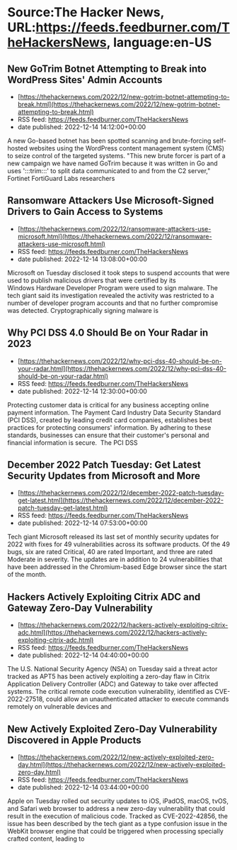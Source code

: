 # Source:The Hacker News, URL:https://feeds.feedburner.com/TheHackersNews, language:en-US

## New GoTrim Botnet Attempting to Break into WordPress Sites' Admin Accounts
 - [https://thehackernews.com/2022/12/new-gotrim-botnet-attempting-to-break.html](https://thehackernews.com/2022/12/new-gotrim-botnet-attempting-to-break.html)
 - RSS feed: https://feeds.feedburner.com/TheHackersNews
 - date published: 2022-12-14 14:12:00+00:00

A new Go-based botnet has been spotted scanning and brute-forcing self-hosted websites using the WordPress content management system (CMS) to seize control of the targeted systems.
"This new brute forcer is part of a new campaign we have named GoTrim because it was written in Go and uses ':::trim:::' to split data communicated to and from the C2 server," Fortinet FortiGuard Labs researchers

## Ransomware Attackers Use Microsoft-Signed Drivers to Gain Access to Systems
 - [https://thehackernews.com/2022/12/ransomware-attackers-use-microsoft.html](https://thehackernews.com/2022/12/ransomware-attackers-use-microsoft.html)
 - RSS feed: https://feeds.feedburner.com/TheHackersNews
 - date published: 2022-12-14 13:08:00+00:00

Microsoft on Tuesday disclosed it took steps to suspend accounts that were used to publish malicious drivers that were certified by its Windows Hardware Developer Program were used to sign malware.
The tech giant said its investigation revealed the activity was restricted to a number of developer program accounts and that no further compromise was detected.
Cryptographically signing malware is

## Why PCI DSS 4.0 Should Be on Your Radar in 2023
 - [https://thehackernews.com/2022/12/why-pci-dss-40-should-be-on-your-radar.html](https://thehackernews.com/2022/12/why-pci-dss-40-should-be-on-your-radar.html)
 - RSS feed: https://feeds.feedburner.com/TheHackersNews
 - date published: 2022-12-14 12:30:00+00:00

Protecting customer data is critical for any business accepting online payment information. The Payment Card Industry Data Security Standard (PCI DSS), created by leading credit card companies, establishes best practices for protecting consumers' information. By adhering to these standards, businesses can ensure that their customer's personal and financial information is secure. 
The PCI DSS

## December 2022 Patch Tuesday: Get Latest Security Updates from Microsoft and More
 - [https://thehackernews.com/2022/12/december-2022-patch-tuesday-get-latest.html](https://thehackernews.com/2022/12/december-2022-patch-tuesday-get-latest.html)
 - RSS feed: https://feeds.feedburner.com/TheHackersNews
 - date published: 2022-12-14 07:53:00+00:00

Tech giant Microsoft released its last set of monthly security updates for 2022 with fixes for 49 vulnerabilities across its software products.
Of the 49 bugs, six are rated Critical, 40 are rated Important, and three are rated Moderate in severity. The updates are in addition to 24 vulnerabilities that have been addressed in the Chromium-based Edge browser since the start of the month.

## Hackers Actively Exploiting Citrix ADC and Gateway Zero-Day Vulnerability
 - [https://thehackernews.com/2022/12/hackers-actively-exploiting-citrix-adc.html](https://thehackernews.com/2022/12/hackers-actively-exploiting-citrix-adc.html)
 - RSS feed: https://feeds.feedburner.com/TheHackersNews
 - date published: 2022-12-14 04:40:00+00:00

The U.S. National Security Agency (NSA) on Tuesday said a threat actor tracked as APT5 has been actively exploiting a zero-day flaw in Citrix Application Delivery Controller (ADC) and Gateway to take over affected systems.
The critical remote code execution vulnerability, identified as CVE-2022-27518, could allow an unauthenticated attacker to execute commands remotely on vulnerable devices and

## New Actively Exploited Zero-Day Vulnerability Discovered in Apple Products
 - [https://thehackernews.com/2022/12/new-actively-exploited-zero-day.html](https://thehackernews.com/2022/12/new-actively-exploited-zero-day.html)
 - RSS feed: https://feeds.feedburner.com/TheHackersNews
 - date published: 2022-12-14 03:44:00+00:00

Apple on Tuesday rolled out security updates to iOS, iPadOS, macOS, tvOS, and Safari web browser to address a new zero-day vulnerability that could result in the execution of malicious code.
Tracked as CVE-2022-42856, the issue has been described by the tech giant as a type confusion issue in the WebKit browser engine that could be triggered when processing specially crafted content, leading to

